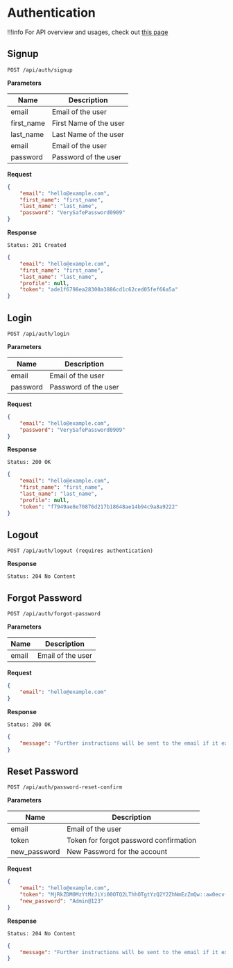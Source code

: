 # Authentication

!!!info
    For API overview and usages, check out [this page](0-overview.md)

## Signup

```
POST /api/auth/signup
```

**Parameters**

Name     | Description
---------|-------------------------------------
email    | Email of the user
first_name    | First Name of the user
last_name    | Last Name of the user
email    | Email of the user
password | Password of the user

**Request**
```json
{
    "email": "hello@example.com",
    "first_name": "first_name",
    "last_name": "last_name",
    "password": "VerySafePassword0909"
}
```

**Response**
```
Status: 201 Created
```
```json
{
    "email": "hello@example.com",
    "first_name": "first_name",
    "last_name": "last_name",
    "profile": null,
    "token": "ade1f6798ea28300a3886cd1c62ced05fef66a5a"
}
```


## Login

```
POST /api/auth/login
```

**Parameters**

Name     | Description
---------|-------------------------------------
email    | Email of the user
password | Password of the user

**Request**
```json
{
    "email": "hello@example.com",
    "password": "VerySafePassword0909"
}
```

**Response**
```
Status: 200 OK
```
```json
{
    "email": "hello@example.com",
    "first_name": "first_name",
    "last_name": "last_name",
    "profile": null,
    "token": "f7949ae8e70876d217b18648ae14b94c9a8a9222"
}
```


## Logout

```
POST /api/auth/logout (requires authentication)
```

**Response**
```
Status: 204 No Content
```


## Forgot Password

```
POST /api/auth/forgot-password
```

**Parameters**

Name     | Description
---------|-------------------------------------
email    | Email of the user

**Request**
```json
{
    "email": "hello@example.com"
}
```

**Response**
```
Status: 200 OK
```
```json
{
    "message": "Further instructions will be sent to the email if it exists"
}
```


## Reset Password

```
POST /api/auth/password-reset-confirm
```

**Parameters**

Name     | Description
---------|-------------------------------------
email    | Email of the user
token    | Token for forgot password confirmation
new_password    | New Password for the account

**Request**
```json
{
    "email": "hello@example.com",
    "token": "MjRkZDM0MzYtMzJiYi00OTQ2LThhOTgtYzQ2Y2ZhNmEzZmQw::aw0ecv-099b0a07616e897c9bdbd1b3a5845d97",
    "new_password": "Admin@123"
}
```

**Response**
```
Status: 204 No Content
```
```json
{
    "message": "Further instructions will be sent to the email if it exists"
}
```
